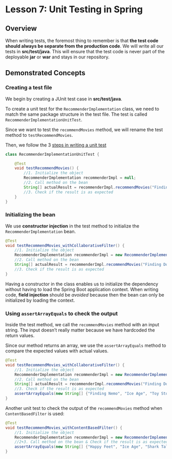 # Lesson 7: Unit Testing in Spring

## Overview

When writing tests, the foremost thing to remember is that __the test code should always be separate from the production code__. We will write all our tests in __src/test/java__. This will ensure that the test code is never part of the deployable __jar__ or __war__ and stays in our repository.

## Demonstrated Concepts

### Creating a test file

We begin by creating a JUnit test case in __src/test/java__. 

To create a unit test for the `RecommenderImplementation` class, we need to match the same package structure in the test file. The test is called `RecommenderImplementationUnitTest`. 

Since we want to test the `recommendMovies` method, we will rename the test method to `testRecommendMovies`.

Then, we follow the 3 [steps in writing a unit test](https://github.com/ginny100/The-Complete-Guide-to-Spring-5-and-Spring-Boot-2-Part-8-1/blob/master/lesson2.md#steps-in-writing-a-unit-test:~:text=Steps%20in%20writing%20a%20unit%20test)

```java
class RecommenderImplementationUnitTest {

    @Test
    void testRecommendMovies() {
        //1. Initialize the object
        RecommenderImplementation recommenderImpl = null;
        //2. Call method on the bean
        String[] actualResult = recommenderImpl.recommendMovies("Finding Dory");
        //3. Check if the result is as expected
    }
}
```

### Initializing the bean

We use __constructor injection__ in the test method to initialize the `RecommenderImplementation` bean.

```java
@Test
void testRecommendMovies_withCollaborativeFilter() {
    //1. Initialize the object
    RecommenderImplementation recommenderImpl = new RecommenderImplementation(new CollaborativeFilter());
    //2. Call method on the bean
    String[] actualResult = recommenderImpl.recommendMovies("Finding Dory");
    //3. Check if the result is as expected
}
```

Having a constructor in the class enables us to initialize the dependency without having to load the Spring Boot application context. When writing code, __field injection__ should be _avoided_ because then the bean can only be initialized by loading the context.

### Using `assertArrayEquals` to check the output

Inside the test method, we  call the `recommendMovies` method with an input string. The input doesn’t really matter because we have hardcoded the return values. 

Since our method returns an array, we use the `assertArrayEquals` method to compare the expected values with actual values.

```java
@Test
void testRecommendMovies_withCollaborativeFilter() {
    //1. Initialize the object
    RecommenderImplementation recommenderImpl = new RecommenderImplementation(new CollaborativeFilter());
    //2. Call method on the bean
    String[] actualResult = recommenderImpl.recommendMovies("Finding Dory");
    //3. Check if the result is as expected
    assertArrayEquals(new String[] {"Finding Nemo", "Ice Age", "Toy Story"}, actualResult);
}
```

Another unit test to check the output of the `recommendMovies` method when `ContentBasedFilter` is used:

```java
@Test
void testRecommendMovies_withContentBasedFilter() {
    //1. Initialize the object
    RecommenderImplementation recommenderImpl = new RecommenderImplementation(new ContentBasedFilter());
    //2+3. Call method on the bean & Check if the result is as expected
    assertArrayEquals(new String[] {"Happy Feet", "Ice Age", "Shark Tale"}, recommenderImpl.recommendMovies("Finding Dory"));
}
```
